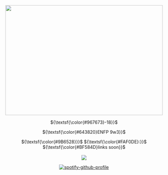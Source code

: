 <div align="center">
  <img width="500" height="350" src="https://64.media.tumblr.com/34a603fadbd01228a1abe880f702f89e/2d79bddf0a1c7792-3a/s540x810/1f53fd30b3cb80dab9f5a67fc7cd056eb695f29f.pnj">
</p>

${\textsf{\color{#967673}-18}}$

${\textsf{\color{#643820}ENFP 9w3}}$

${\textsf{\color{#9B6528}}}$</a> ${\textsf{\color{#FAF0DE}∶}}$ ${\textsf{\color{#BF584D}links soon}}$
</a>
<br></br><img src="https://komarev.com/ghpvc/?username=foxiln&label=&color=9B6528&base=1168306&style=for-the-badge">

[![spotify-github-profile](https://spotify-github-profile.kittinanx.com/api/view?uid=18c91d6d8n0hj00cjrhw02gth&cover_image=true&theme=natemoo-re&show_offline=true&background_color=121212&interchange=true&bar_color=989f37&bar_color_cover=true)](https://github.com/kittinan/spotify-github-profile)
